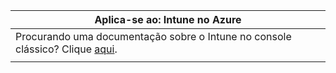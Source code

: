 |Aplica-se ao: Intune no Azure |
|--|
|Procurando uma documentação sobre o Intune no console clássico? Clique [aqui](/intune/introduction-intune?toc=/intune-classic/toc.json).|
| |

